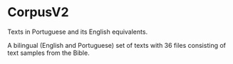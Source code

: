 # CorpusV2
Texts in Portuguese and its English equivalents.

A bilingual (English and Portuguese) set of texts with  36  files consisting of text samples from the Bible.



